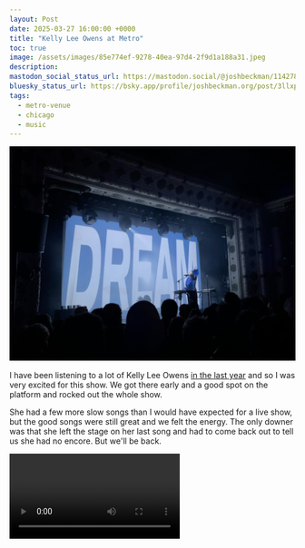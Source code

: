 ```yaml
---
layout: Post
date: 2025-03-27 16:00:00 +0000
title: "Kelly Lee Owens at Metro"
toc: true
image: /assets/images/85e774ef-9278-40ea-97d4-2f9d1a188a31.jpeg
description: 
mastodon_social_status_url: https://mastodon.social/@joshbeckman/114278074101713675
bluesky_status_url: https://bsky.app/profile/joshbeckman.org/post/3llxp5moscr2k
tags:
  - metro-venue
  - chicago
  - music
---
```



![concert photo](/assets/images/85e774ef-9278-40ea-97d4-2f9d1a188a31.jpeg)

I have been listening to a lot of Kelly Lee Owens [in the last year](https://www.joshbeckman.org/blog/listening/apple-music-replay-2024) and so I was very excited for this show. We got there early and a good spot on the platform and rocked out the whole show. 

She had a few more slow songs than I would have expected for a live show, but the good songs were still great and we felt the energy. The only downer was that she left the stage on her last song and had to come back out to tell us she had no encore. But we'll be back. 

<video controls src="/assets/videos/8e2b2823-b22c-4bf8-afb8-cf585d4748cc.mov" autoplay></video>
